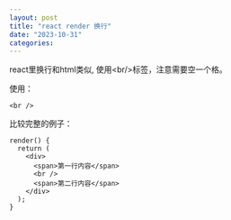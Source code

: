```yaml
---
layout: post
title: "react render 换行"
date: "2023-10-31"
categories: 
---
```

<p>react里换行和html类似, 使用&lt;br/&gt;标签，注意需要空一个格。</p>

<p>使用：</p>

<p><code>&lt;br /&gt;</code></p>

<p>比较完整的例子：</p>

<pre>
<code>render() {
  return (
    &lt;div&gt;
      &lt;span&gt;第一行内容&lt;/span&gt;
      &lt;br /&gt;
      &lt;span&gt;第二行内容&lt;/span&gt;
    &lt;/div&gt;
  );
}
</code></pre>

